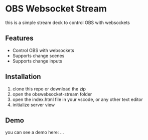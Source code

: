 # OBS Websocket Stream

this is a simple stream deck to control OBS with websockets

## Features

- Control OBS with websockets
- Supports change scenes
- Supports change inputs


## Installation

1. clone this repo or download the zip
2. open the obswebsocket-stream folder
3. open the index.html file in your vscode, or any other text editor
3. initialize server view

## Demo

you can see a demo here: ...